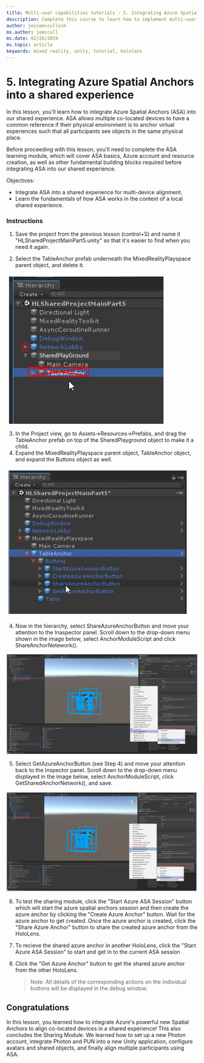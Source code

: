 ```yaml
---
title: Multi-user capabilities tutorials - 5. Integrating Azure Spatial Anchors into a shared experience
description: Complete this course to learn how to implement multi-user shared experiences within a HoloLens 2 application.
author: jessemcculloch
ms.author: jemccull
ms.date: 02/26/2019
ms.topic: article
keywords: mixed reality, unity, tutorial, hololens
---
```


# 5. Integrating Azure Spatial Anchors into a shared experience

In this lesson, you'll learn how to integrate Azure Spatial Anchors (ASA) into our shared experience. ASA allows multiple co-located devices to have a common reference if their physical environment is to anchor virtual experiences such that all participants see objects in the same physical place.

Before proceeding with this lesson, you'll need to complete the ASA learning module, which will cover ASA basics, Azure account and resource creation, as well as other fundamental building blocks required before integrating ASA into our shared experience.

Objectives:

- Integrate ASA into a shared experience for multi-device alignment.
- Learn the fundamentals of how ASA works in the context of a local shared experience.

### Instructions

1. Save the project from the previous lesson (control+S) and name it "HLSharedProjectMainPart5.unity" so that it's easier to find when you need it again.

2. Select the TableAnchor prefab underneath the MixedRealityPlayspace parent object, and delete it.

![Module3Chapter5tep2im](images/module3chapter5step2im.PNG)

3.  In the Project view, go to Assets->Resources->Prefabs, and drag the TableAnchor prefab on top of the SharedPlayground object to make it a child.
4.  Expand the MixedRealityPlayspace parent object, TableAnchor object, and expand the Buttons object as well. 

![Module3hapter5step5im](images/module3chapter5step5im.PNG)

4. Now in the hierarchy, select ShareAzureAnchorButton and move your attention to the Inaspector panel. Scroll down to the drop-down menu shown in the image below, select AnchorModuleScript and click ShareAnchorNetework().

![Module3hapter5step6im](images/module3chapter5step6im.PNG)

5. Select GetAzureAnchorButton (see Step 4) and move your attention back to the Inspector panel. Scroll down to the drop-down menu displayed in the image below, select AnchorModuleScript, click GetSharedAnchorNetwork(), and save.

![Module3hapter5step7im](images/module3chapter5step7im.PNG)

6. To test the sharing module, click the "Start Azure ASA Session" button which will start the azure spatial anchors session and then create the azure anchor by clicking the "Create Azure Anchor" button. Wait for the azure anchor to get created. Once the azure anchor is created, click the "Share Azure Anchor" button to share the created azure anchor from the HoloLens.

7. To recieve the shared azure anchor in another HoloLens, click the "Start Azure ASA Session" to start and get in to the current ASA session

8. Click the "Get Azure Anchor" button to get the shared azure anchor from the other HoloLens.

   > Note: All details of the corresponding actions on the individual buttons will be displayed in the debug window.

## Congratulations

In this lesson, you learned how to integrate Azure's powerful new Spatial Anchors to align co-located devices in a shared experience! This also concludes the Sharing Module. We learned how to set up a new Photon account, integrate Photon and PUN into a new Unity application, configure avatars and shared objects, and finally align multiple participants using ASA. 

